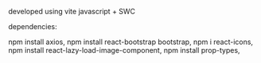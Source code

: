 developed using vite javascript + SWC 

dependencies:

npm install axios,
npm install react-bootstrap bootstrap,
npm i react-icons,
npm install react-lazy-load-image-component,
npm install prop-types,

